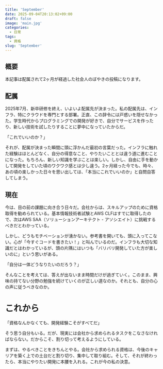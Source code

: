 ```yaml
---
title: 'September'
date: 2025-09-04T20:13:02+09:00
draft: false
image: 'main.jpg'
categories:
  - 日常
tags:
  - 資格
slug: 'September'
---
```


## 概要
本記事は配属されて2ヶ月が経過した社会人のぼやきの投稿になります。

## 配属
2025年7月、新卒研修を終え、いよいよ配属先が決まった。私の配属先は、インフラ、特にクラウドを専門とする部署。正直、この辞令には戸惑いを隠せなかった。学生時代からプログラミングでの開発が好きで、自分でサービスを作ったり、新しい技術を試したりすることに夢中になっていたからだ。  

「これでいいのか？」  

それが、配属が決まった瞬間に頭に浮かんだ最初の言葉だった。インフラに触れた経験はほとんどなく、自分の得意なこと、やりたいこととは違う道に進むことになった。もちろん、新しい知識を学ぶことは楽しい。しかし、自由に手を動かして開発をしていた頃のワクワク感とは少し違う。2ヶ月経った今でも、時々、あの頃の楽しかった日々を思い出しては、「本当にこれでいいのか」と自問自答してしまう。  

## 現在
今は、目の前の課題に向き合う日々だ。会社からは、スキルアップのために資格取得を勧められている。基本情報技術者試験とAWS CLFはすでに取得したので、次はAWS SAA（ソリューションアーキテクト - アソシエイト）に挑戦するべきだとわかっている。  

しかし、どうもモチベーションが湧かない。参考書を開いても、頭に入ってこない。心が「今すぐコードを書きたい！」と叫んでいるのだ。インフラも大切な知識だとはわかっているが、頭の片隅にはいつも「バリバリ開発していた方が楽しいのに」という思いがある。  

「自分は一体どうなりたいのだろう？」  

そんなことを考えては、答えが出ないまま時間だけが過ぎていく。このまま、興味の持てない分野の勉強を続けていくのが正しい道なのか。それとも、自分の心の声に従うべきなのか。  

# これから
「資格なんかなくても、開発経験こそがすべてだ」  

そう思う自分もいる。だが、現実には会社から求められるタスクをこなさなければならない。だからこそ、割り切って考えるようにしている。  

まずは、やるべきことをきちんとやる。会社から求められる資格は、今後のキャリアを築く上での土台だと割り切り、集中して取り組む。そして、それが終わったら、本当にやりたい開発に本腰を入れる。これが今の私の決意。  